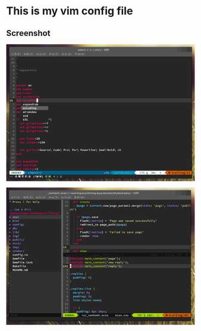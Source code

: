 This is my vim config file
===

Screenshot
---

![vim.png][1]


![vim-rails.png][2]


[1]: ./screenshot/vim.png
[2]: ./screenshot/vim-rails.png

